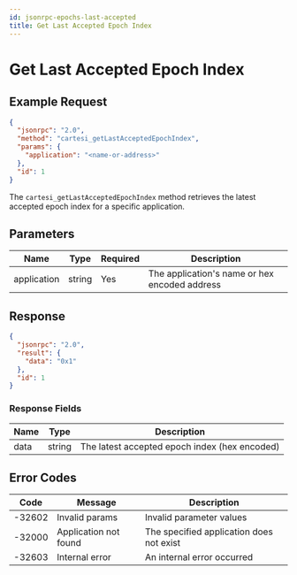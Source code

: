 ```yaml
---
id: jsonrpc-epochs-last-accepted
title: Get Last Accepted Epoch Index
---
```


# Get Last Accepted Epoch Index

## Example Request

```json
{
  "jsonrpc": "2.0",
  "method": "cartesi_getLastAcceptedEpochIndex",
  "params": {
    "application": "<name-or-address>"
  },
  "id": 1
}
```

The `cartesi_getLastAcceptedEpochIndex` method retrieves the latest accepted epoch index for a specific application.

## Parameters

| Name        | Type   | Required | Description                                      |
|-------------|--------|----------|--------------------------------------------------|
| application | string | Yes      | The application's name or hex encoded address    |

## Response

```json
{
  "jsonrpc": "2.0",
  "result": {
    "data": "0x1"
  },
  "id": 1
}
```

### Response Fields

| Name | Type   | Description                                      |
|------|--------|--------------------------------------------------|
| data | string | The latest accepted epoch index (hex encoded)    |

## Error Codes

| Code    | Message                | Description                                      |
|---------|------------------------|--------------------------------------------------|
| -32602  | Invalid params         | Invalid parameter values                         |
| -32000  | Application not found  | The specified application does not exist         |
| -32603  | Internal error         | An internal error occurred                       | 